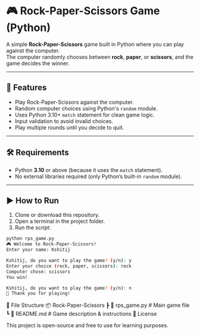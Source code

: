 # 🎮 Rock-Paper-Scissors Game (Python)

A simple **Rock-Paper-Scissors** game built in Python where you can play against the computer.  
The computer randomly chooses between **rock**, **paper**, or **scissors**, and the game decides the winner.

---

## 📌 Features
- Play Rock-Paper-Scissors against the computer.
- Random computer choices using Python's `random` module.
- Uses Python 3.10+ `match` statement for clean game logic.
- Input validation to avoid invalid choices.
- Play multiple rounds until you decide to quit.

---

## 🛠 Requirements
- Python **3.10** or above (because it uses the `match` statement).
- No external libraries required (only Python’s built-in `random` module).

---

## ▶️ How to Run
1. Clone or download this repository.
2. Open a terminal in the project folder.
3. Run the script:

```bash
python rps_game.py
🎮 Welcome to Rock-Paper-Scissors!
Enter your name: Kshitij

Kshitij, do you want to play the game? (y/n): y
Enter your choice (rock, paper, scissors): rock
Computer chose: scissors
You win!

Kshitij, do you want to play the game? (y/n): n
👋 Thank you for playing!
```
📂 File Structure
📦 Rock-Paper-Scissors
 ┣ 📜 rps_game.py    # Main game file
 ┗ 📜 README.md      # Game description & instructions
📜 License

This project is open-source and free to use for learning purposes.

